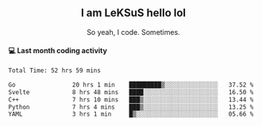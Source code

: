 <h2 align="center">I am LeKSuS hello lol</h2>
<p align="center">So yeah, I code. Sometimes.</p>

#### :computer: Last month coding activity
<!--START_SECTION:waka-->

```txt
Total Time: 52 hrs 59 mins

Go                20 hrs 1 min    █████████▒░░░░░░░░░░░░░░░   37.52 %
Svelte            8 hrs 48 mins   ████░░░░░░░░░░░░░░░░░░░░░   16.50 %
C++               7 hrs 10 mins   ███▒░░░░░░░░░░░░░░░░░░░░░   13.44 %
Python            7 hrs 4 mins    ███▒░░░░░░░░░░░░░░░░░░░░░   13.25 %
YAML              3 hrs 1 min     █▒░░░░░░░░░░░░░░░░░░░░░░░   05.66 %
```

<!--END_SECTION:waka-->
